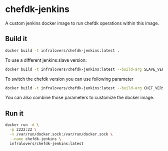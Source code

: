 # chefdk-jenkins

A custom jenkins docker image to run chefdk operations within this image. 

## Build it

```bash
docker build -t infralovers/chefdk-jenkins:latest .
```

To use a different jenkins:slave version:

```bash
docker build -t infralovers/chefdk-jenkins:latest --build-arg SLAVE_VERSION=3.26-1 .
```

To switch the chefdk version you can use following parameter

```bash
docker build -t infralovers/chefdk-jenkins:latest --build-arg CHEF_VERSION=3.5.13 .
```

You can also combine those parameters to customize the docker image.

## Run it

```bash
docker run -d \
  -p 2222:22 \
  -v /var/run/docker.sock:/var/run/docker.sock \
  --name chefdk-jenkins \
  infralovers/chefdk-jenkins:latest
```
